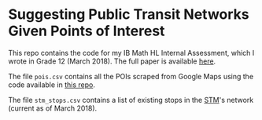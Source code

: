# Suggesting Public Transit Networks Given Points of Interest

This repo contains the code for my IB Math HL Internal Assessment, which I wrote in Grade 12 (March 2018). The full paper is available [here](https://avandenbussche.github.io/attached/adam_vandenbussche_math_ia.pdf). 

The file `pois.csv` contains all the POIs scraped from Google Maps using the code available in [this repo](https://github.com/avandenbussche/google-maps-poi-scraper). 

The file `stm_stops.csv` contains a list of existing stops in the [STM](https://stm.info)'s network (current as of March 2018).
